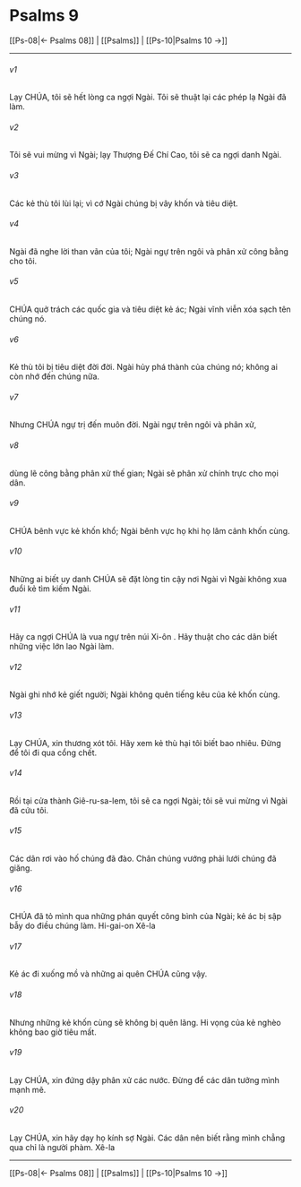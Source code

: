 # Psalms 9

[[Ps-08|← Psalms 08]] | [[Psalms]] | [[Ps-10|Psalms 10 →]]
***



###### v1 
Lạy CHÚA, tôi sẽ hết lòng ca ngợi Ngài. Tôi sẽ thuật lại các phép lạ Ngài đã làm. 

###### v2 
Tôi sẽ vui mừng vì Ngài; lạy Thượng Đế Chí Cao, tôi sẽ ca ngợi danh Ngài. 

###### v3 
Các kẻ thù tôi lùi lại; vì cớ Ngài chúng bị vây khốn và tiêu diệt. 

###### v4 
Ngài đã nghe lời than vãn của tôi; Ngài ngự trên ngôi và phân xử công bằng cho tôi. 

###### v5 
CHÚA quở trách các quốc gia và tiêu diệt kẻ ác; Ngài vĩnh viễn xóa sạch tên chúng nó. 

###### v6 
Kẻ thù tôi bị tiêu diệt đời đời. Ngài hủy phá thành của chúng nó; không ai còn nhớ đến chúng nữa. 

###### v7 
Nhưng CHÚA ngự trị đến muôn đời. Ngài ngự trên ngôi và phân xử, 

###### v8 
dùng lẽ công bằng phân xử thế gian; Ngài sẽ phân xử chính trực cho mọi dân. 

###### v9 
CHÚA bênh vực kẻ khốn khổ; Ngài bênh vực họ khi họ lâm cảnh khốn cùng. 

###### v10 
Những ai biết uy danh CHÚA sẽ đặt lòng tin cậy nơi Ngài vì Ngài không xua đuổi kẻ tìm kiếm Ngài. 

###### v11 
Hãy ca ngợi CHÚA là vua ngự trên núi Xi-ôn . Hãy thuật cho các dân biết những việc lớn lao Ngài làm. 

###### v12 
Ngài ghi nhớ kẻ giết người; Ngài không quên tiếng kêu của kẻ khốn cùng. 

###### v13 
Lạy CHÚA, xin thương xót tôi. Hãy xem kẻ thù hại tôi biết bao nhiêu. Đừng để tôi đi qua cổng chết. 

###### v14 
Rồi tại cửa thành Giê-ru-sa-lem, tôi sẽ ca ngợi Ngài; tôi sẽ vui mừng vì Ngài đã cứu tôi. 

###### v15 
Các dân rơi vào hố chúng đã đào. Chân chúng vướng phải lưới chúng đã giăng. 

###### v16 
CHÚA đã tỏ mình qua những phán quyết công bình của Ngài; kẻ ác bị sập bẫy do điều chúng làm. Hi-gai-on Xê-la 

###### v17 
Kẻ ác đi xuống mồ và những ai quên CHÚA cũng vậy. 

###### v18 
Nhưng những kẻ khốn cùng sẽ không bị quên lãng. Hi vọng của kẻ nghèo không bao giờ tiêu mất. 

###### v19 
Lạy CHÚA, xin đứng dậy phân xử các nước. Đừng để các dân tưởng mình mạnh mẽ. 

###### v20 
Lạy CHÚA, xin hãy dạy họ kính sợ Ngài. Các dân nên biết rằng mình chẳng qua chỉ là người phàm. Xê-la

***
[[Ps-08|← Psalms 08]] | [[Psalms]] | [[Ps-10|Psalms 10 →]]
